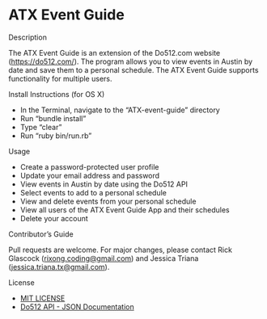 ATX Event Guide
========================

Description 

The ATX Event Guide is an extension of the Do512.com website (https://do512.com/). The program allows you to view events in Austin by date and save them to a personal schedule. The ATX Event Guide supports functionality for multiple users.


Install Instructions (for OS X)

 * In the Terminal, navigate to the “ATX-event-guide” directory
 * Run “bundle install”
 * Type “clear”
 * Run “ruby bin/run.rb”


 Usage

 * Create a password-protected user profile
 * Update your email address and password
 * View events in Austin by date using the Do512 API
 * Select events to add to a personal schedule
 * View and delete events from your personal schedule
 * View all users of the ATX Event Guide App and their schedules
 * Delete your account


Contributor’s Guide

Pull requests are welcome. For major changes, please contact Rick Glascock (rixong.coding@gmail.com) and Jessica Triana (jessica.triana.tx@gmail.com).


License

* [MIT LICENSE](https://github.com/rixong/ruby-project-alt-guidelines-austin-web-012720/blob/master/LICENSE)
* [Do512 API - JSON Documentation](https://docs.google.com/document/d/1Wu6G8HP9TC0frqVus1Rch8OTMv9srUo-q35yw-6q4rA/edit)